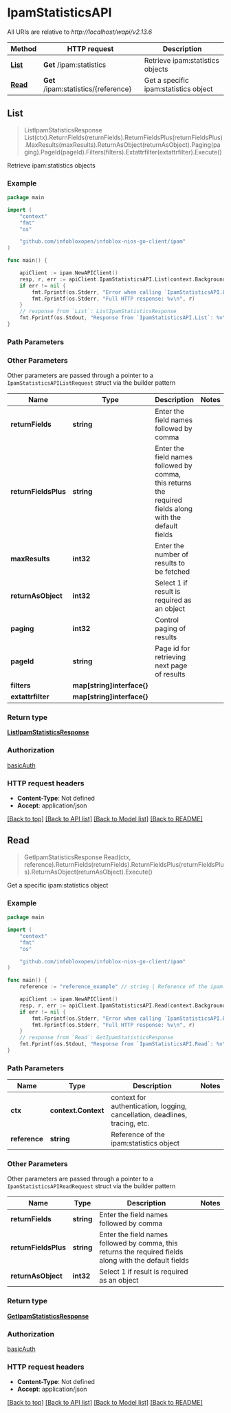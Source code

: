 # IpamStatisticsAPI

All URIs are relative to *http://localhost/wapi/v2.13.6*

Method | HTTP request | Description
------------- | ------------- | -------------
[**List**](IpamStatisticsAPI.md#List) | **Get** /ipam:statistics | Retrieve ipam:statistics objects
[**Read**](IpamStatisticsAPI.md#Read) | **Get** /ipam:statistics/{reference} | Get a specific ipam:statistics object



## List

> ListIpamStatisticsResponse List(ctx).ReturnFields(returnFields).ReturnFieldsPlus(returnFieldsPlus).MaxResults(maxResults).ReturnAsObject(returnAsObject).Paging(paging).PageId(pageId).Filters(filters).Extattrfilter(extattrfilter).Execute()

Retrieve ipam:statistics objects



### Example

```go
package main

import (
	"context"
	"fmt"
	"os"

	"github.com/infobloxopen/infoblox-nios-go-client/ipam"
)

func main() {

	apiClient := ipam.NewAPIClient()
	resp, r, err := apiClient.IpamStatisticsAPI.List(context.Background()).Execute()
	if err != nil {
		fmt.Fprintf(os.Stderr, "Error when calling `IpamStatisticsAPI.List``: %v\n", err)
		fmt.Fprintf(os.Stderr, "Full HTTP response: %v\n", r)
	}
	// response from `List`: ListIpamStatisticsResponse
	fmt.Fprintf(os.Stdout, "Response from `IpamStatisticsAPI.List`: %v\n", resp)
}
```

### Path Parameters



### Other Parameters

Other parameters are passed through a pointer to a `IpamStatisticsAPIListRequest` struct via the builder pattern


Name | Type | Description  | Notes
------------- | ------------- | ------------- | -------------
**returnFields** | **string** | Enter the field names followed by comma | 
**returnFieldsPlus** | **string** | Enter the field names followed by comma, this returns the required fields along with the default fields | 
**maxResults** | **int32** | Enter the number of results to be fetched | 
**returnAsObject** | **int32** | Select 1 if result is required as an object | 
**paging** | **int32** | Control paging of results | 
**pageId** | **string** | Page id for retrieving next page of results | 
**filters** | **map[string]interface{}** |  | 
**extattrfilter** | **map[string]interface{}** |  | 

### Return type

[**ListIpamStatisticsResponse**](ListIpamStatisticsResponse.md)

### Authorization

[basicAuth](../README.md#basicAuth)

### HTTP request headers

- **Content-Type**: Not defined
- **Accept**: application/json

[[Back to top]](#) [[Back to API list]](../README.md#documentation-for-api-endpoints)
[[Back to Model list]](../README.md#documentation-for-models)
[[Back to README]](../README.md)


## Read

> GetIpamStatisticsResponse Read(ctx, reference).ReturnFields(returnFields).ReturnFieldsPlus(returnFieldsPlus).ReturnAsObject(returnAsObject).Execute()

Get a specific ipam:statistics object



### Example

```go
package main

import (
	"context"
	"fmt"
	"os"

	"github.com/infobloxopen/infoblox-nios-go-client/ipam"
)

func main() {
	reference := "reference_example" // string | Reference of the ipam:statistics object

	apiClient := ipam.NewAPIClient()
	resp, r, err := apiClient.IpamStatisticsAPI.Read(context.Background(), reference).Execute()
	if err != nil {
		fmt.Fprintf(os.Stderr, "Error when calling `IpamStatisticsAPI.Read``: %v\n", err)
		fmt.Fprintf(os.Stderr, "Full HTTP response: %v\n", r)
	}
	// response from `Read`: GetIpamStatisticsResponse
	fmt.Fprintf(os.Stdout, "Response from `IpamStatisticsAPI.Read`: %v\n", resp)
}
```

### Path Parameters


Name | Type | Description  | Notes
------------- | ------------- | ------------- | -------------
**ctx** | **context.Context** | context for authentication, logging, cancellation, deadlines, tracing, etc.
**reference** | **string** | Reference of the ipam:statistics object | 

### Other Parameters

Other parameters are passed through a pointer to a `IpamStatisticsAPIReadRequest` struct via the builder pattern


Name | Type | Description  | Notes
------------- | ------------- | ------------- | -------------
**returnFields** | **string** | Enter the field names followed by comma | 
**returnFieldsPlus** | **string** | Enter the field names followed by comma, this returns the required fields along with the default fields | 
**returnAsObject** | **int32** | Select 1 if result is required as an object | 

### Return type

[**GetIpamStatisticsResponse**](GetIpamStatisticsResponse.md)

### Authorization

[basicAuth](../README.md#basicAuth)

### HTTP request headers

- **Content-Type**: Not defined
- **Accept**: application/json

[[Back to top]](#) [[Back to API list]](../README.md#documentation-for-api-endpoints)
[[Back to Model list]](../README.md#documentation-for-models)
[[Back to README]](../README.md)

